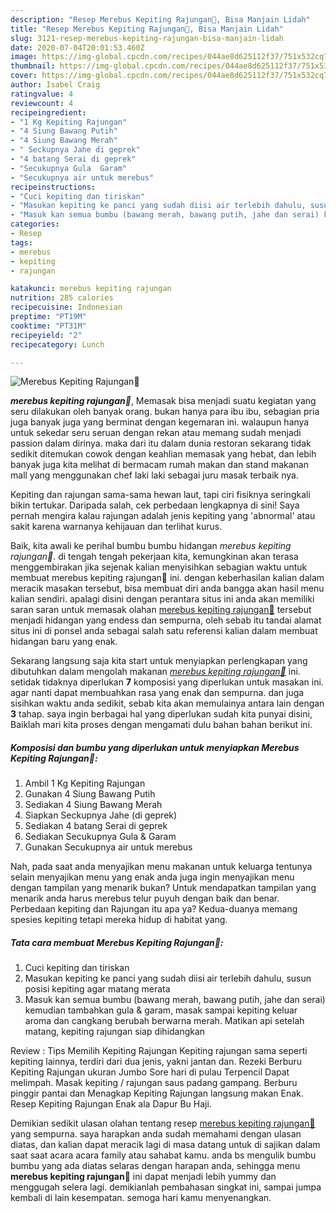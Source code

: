 ```yaml
---
description: "Resep Merebus Kepiting Rajungan🦀, Bisa Manjain Lidah"
title: "Resep Merebus Kepiting Rajungan🦀, Bisa Manjain Lidah"
slug: 3121-resep-merebus-kepiting-rajungan-bisa-manjain-lidah
date: 2020-07-04T20:01:53.460Z
image: https://img-global.cpcdn.com/recipes/044ae8d625112f37/751x532cq70/merebus-kepiting-rajungan🦀-foto-resep-utama.jpg
thumbnail: https://img-global.cpcdn.com/recipes/044ae8d625112f37/751x532cq70/merebus-kepiting-rajungan🦀-foto-resep-utama.jpg
cover: https://img-global.cpcdn.com/recipes/044ae8d625112f37/751x532cq70/merebus-kepiting-rajungan🦀-foto-resep-utama.jpg
author: Isabel Craig
ratingvalue: 4
reviewcount: 4
recipeingredient:
- "1 Kg Kepiting Rajungan"
- "4 Siung Bawang Putih"
- "4 Siung Bawang Merah"
- " Seckupnya Jahe di geprek"
- "4 batang Serai di geprek"
- "Secukupnya Gula  Garam"
- "Secukupnya air untuk merebus"
recipeinstructions:
- "Cuci kepiting dan tiriskan"
- "Masukan kepiting ke panci yang sudah diisi air terlebih dahulu, susun posisi kepiting agar matang merata"
- "Masuk kan semua bumbu (bawang merah, bawang putih, jahe dan serai) kemudian tambahkan gula &amp; garam, masak sampai kepiting keluar aroma dan cangkang berubah berwarna merah. Matikan api setelah matang, kepiting rajungan siap dihidangkan"
categories:
- Resep
tags:
- merebus
- kepiting
- rajungan

katakunci: merebus kepiting rajungan 
nutrition: 285 calories
recipecuisine: Indonesian
preptime: "PT19M"
cooktime: "PT31M"
recipeyield: "2"
recipecategory: Lunch

---
```



![Merebus Kepiting Rajungan🦀](https://img-global.cpcdn.com/recipes/044ae8d625112f37/751x532cq70/merebus-kepiting-rajungan🦀-foto-resep-utama.jpg)

<b><i>merebus kepiting rajungan🦀</i></b>, Memasak bisa menjadi suatu kegiatan yang seru dilakukan oleh banyak orang. bukan hanya para ibu ibu, sebagian pria juga banyak juga yang berminat dengan kegemaran ini. walaupun hanya untuk sekedar seru seruan dengan rekan atau memang sudah menjadi passion dalam dirinya. maka dari itu dalam dunia restoran sekarang tidak sedikit ditemukan cowok dengan keahlian memasak yang hebat, dan lebih banyak juga kita melihat di bermacam rumah makan dan stand makanan mall yang menggunakan chef laki laki sebagai juru masak terbaik nya.

Kepiting dan rajungan sama-sama hewan laut, tapi ciri fisiknya seringkali bikin tertukar. Daripada salah, cek perbedaan lengkapnya di sini! Saya pernah mengira kalau rajungan adalah jenis kepiting yang &#39;abnormal&#39; atau sakit karena warnanya kehijauan dan terlihat kurus.

Baik, kita awali ke perihal bumbu bumbu hidangan <i>merebus kepiting rajungan🦀</i>. di tengah tengah pekerjaan kita, kemungkinan akan terasa menggembirakan jika sejenak kalian menyisihkan sebagian waktu untuk membuat merebus kepiting rajungan🦀 ini. dengan keberhasilan kalian dalam meracik masakan tersebut, bisa membuat diri anda bangga akan hasil menu kalian sendiri. apalagi disini dengan perantara situs ini anda akan memiliki saran saran untuk memasak olahan <u>merebus kepiting rajungan🦀</u> tersebut menjadi hidangan yang endess dan sempurna, oleh sebab itu tandai alamat situs ini di ponsel anda sebagai salah satu referensi kalian dalam membuat hidangan baru yang enak.


Sekarang langsung saja kita start untuk menyiapkan perlengkapan yang dibutuhkan dalam mengolah makanan <u><i>merebus kepiting rajungan🦀</i></u> ini. setidak tidaknya diperlukan <b>7</b> komposisi yang diperlukan untuk masakan ini. agar nanti dapat membuahkan rasa yang enak dan sempurna. dan juga sisihkan waktu anda sedikit, sebab kita akan memulainya antara lain dengan <b>3</b> tahap. saya ingin berbagai hal yang diperlukan sudah kita punyai disini, Baiklah mari kita proses dengan mengamati dulu bahan bahan berikut ini.

<!--inarticleads1-->

##### Komposisi dan bumbu yang diperlukan untuk menyiapkan Merebus Kepiting Rajungan🦀:

1. Ambil 1 Kg Kepiting Rajungan
1. Gunakan 4 Siung Bawang Putih
1. Sediakan 4 Siung Bawang Merah
1. Siapkan  Seckupnya Jahe (di geprek)
1. Sediakan 4 batang Serai di geprek
1. Sediakan Secukupnya Gula &amp; Garam
1. Gunakan Secukupnya air untuk merebus


Nah, pada saat anda menyajikan menu makanan untuk keluarga tentunya selain menyajikan menu yang enak anda juga ingin menyajikan menu dengan tampilan yang menarik bukan? Untuk mendapatkan tampilan yang menarik anda harus merebus telur puyuh dengan baik dan benar. Perbedaan kepiting dan Rajungan itu apa ya? Kedua-duanya memang spesies kepiting tetapi mereka hidup di habitat yang. 

<!--inarticleads2-->

##### Tata cara membuat Merebus Kepiting Rajungan🦀:

1. Cuci kepiting dan tiriskan
1. Masukan kepiting ke panci yang sudah diisi air terlebih dahulu, susun posisi kepiting agar matang merata
1. Masuk kan semua bumbu (bawang merah, bawang putih, jahe dan serai) kemudian tambahkan gula &amp; garam, masak sampai kepiting keluar aroma dan cangkang berubah berwarna merah. Matikan api setelah matang, kepiting rajungan siap dihidangkan


Review : Tips Memilih Kepiting Rajungan Kepiting rajungan sama seperti kepiting lainnya, terdiri dari dua jenis, yakni jantan dan. Rezeki Berburu Kepiting Rajungan ukuran Jumbo Sore hari di pulau Terpencil Dapat melimpah. Masak kepiting / rajungan saus padang gampang. Berburu pinggir pantai dan Menagkap Kepiting Rajungan langsung makan Enak. Resep Kepiting Rajungan Enak ala Dapur Bu Haji. 

Demikian sedikit ulasan olahan tentang resep <u>merebus kepiting rajungan🦀</u> yang sempurna. saya harapkan anda sudah memahami dengan ulasan diatas, dan kalian dapat meracik lagi di masa datang untuk di sajikan dalam saat saat acara acara family atau sahabat kamu. anda bs mengulik bumbu bumbu yang ada diatas selaras dengan harapan anda, sehingga menu <b>merebus kepiting rajungan🦀</b> ini dapat menjadi lebih yummy dan menggugah selera lagi. demikianlah pembahasan singkat ini, sampai jumpa kembali di lain kesempatan. semoga hari kamu menyenangkan.
